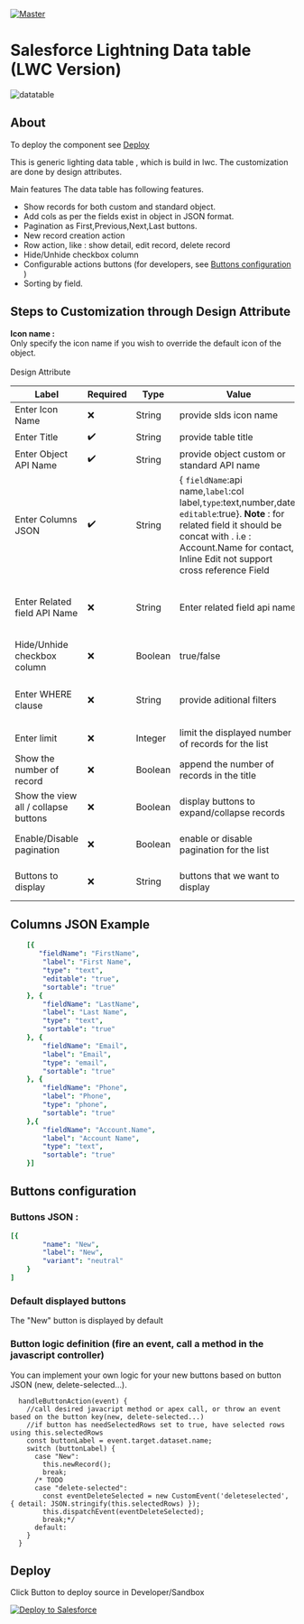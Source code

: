 [![Master](https://github.com/Sarveshgithub/sfdc-lwc-lightning-datatable/actions/workflows/master_push.yml/badge.svg?branch=master)](https://github.com/Sarveshgithub/sfdc-lwc-lightning-datatable/actions/workflows/master_push.yml)

# Salesforce Lightning Data table (LWC Version) 

![datatable](https://user-images.githubusercontent.com/39730173/158892595-3e7c91a3-9259-4e13-914b-191504ca8a05.PNG)

## About

To deploy the component see [Deploy](#deploy)

This is generic lighting data table , which is build in lwc.
The customization are done by design attributes.

Main features
The data table has following features.
- Show records for both custom and standard object.
- Add cols as per the fields exist in object in JSON format.
- Pagination as First,Previous,Next,Last buttons.
- New record creation action
- Row action, like : show detail, edit record, delete record
- Hide/Unhide checkbox column
- Configurable actions buttons (for developers, see [Buttons configuration](#buttons-configuration) )
- Sorting by field.

## Steps to Customization through Design Attribute

**Icon name :** <br/>
Only specify the icon name if you wish to override the default icon of the object.
<br/><br/>
Design Attribute

| Label                        |  Required          | Type   | Value                                                    | Example             |
|------------------------------|--------------------|--------|----------------------------------------------------------|---------------------|
| Enter Icon Name              | :x:                | String | provide slds icon name                                   |  `standard:account` |
| Enter Title                  | :heavy_check_mark: | String | provide table title                                      |  LWC Table    |
| Enter Object API Name        | :heavy_check_mark: | String | provide object custom or standard API name               |  Account |
| Enter Columns JSON           | :heavy_check_mark: | String | { `fieldName`:api name,`label`:col label,`type`:text,number,date, `editable`:true}. **Note** : for related field it should be concat with . i.e : Account.Name for contact, Inline Edit not support cross reference Field| See below [**Column JSON Example**](#columns-json-example) |
| Enter Related field API Name | :x:                | String | Enter related field api name | Example AccountId for contact when component is on account layout. |
| Hide/Unhide checkbox column  | :x:                | Boolean | true/false               |  Hide/Unhide Checkbox |
| Enter WHERE clause           | :x:                | String | provide aditional filters | Example `LastName like '%s' AND Account.Name like '%t'` |
| Enter limit | :x: | Integer | limit the displayed number of records for the list  |  an integer |
| Show the number of record    | :x:                | Boolean| append the number of records in the title  |  checked(true) OR not checked(false) |
| Show the view all / collapse buttons | :x: | Boolean| display buttons to expand/collapse records  |  checked(true) OR not checked(false) |
| Enable/Disable pagination | :x: | Boolean| enable or disable pagination for the list  |  checked(true) OR not checked(false) |
| Buttons to display           | :x:                | String | buttons that we want to display  | See below [**Buttons configuration**](#buttons-configuration) |

## Columns JSON Example
``` yaml 
    [{ 
       "fieldName": "FirstName",
        "label": "First Name",
        "type": "text",
        "editable": "true",
        "sortable": "true"
    }, {
        "fieldName": "LastName",
        "label": "Last Name",
        "type": "text",
        "sortable": "true"
    }, {
        "fieldName": "Email",
        "label": "Email",
        "type": "email",
        "sortable": "true"
    }, {
        "fieldName": "Phone",
        "label": "Phone",
        "type": "phone",
        "sortable": "true"
    },{
        "fieldName": "Account.Name",
        "label": "Account Name",
        "type": "text",
        "sortable": "true"
    }]
```
## Buttons configuration

### Buttons JSON :
```yml
[{
        "name": "New",
        "label": "New",
        "variant": "neutral"
    }
]
```
### Default displayed buttons
The "New" button is displayed by default


### Button logic definition (fire an event, call a method in the javascript controller)
You can implement your own logic for your new buttons based on button JSON (new, delete-selected...).

```JS
  handleButtonAction(event) {
    //call desired javacript method or apex call, or throw an event based on the button key(new, delete-selected...)
    //if button has needSelectedRows set to true, have selected rows using this.selectedRows
    const buttonLabel = event.target.dataset.name;
    switch (buttonLabel) {
      case "New":
        this.newRecord();
        break;
      /* TODO
      case "delete-selected":
        const eventDeleteSelected = new CustomEvent('deleteselected', { detail: JSON.stringify(this.selectedRows) });
        this.dispatchEvent(eventDeleteSelected);
        break;*/
      default:
    }
  }
```

## Deploy
Click Button to deploy source in Developer/Sandbox

<a href="https://githubsfdeploy.herokuapp.com/app/githubdeploy/Sarveshgithub/sfdc-lwc-lightning-datatable">
  <img alt="Deploy to Salesforce"
       src="https://raw.githubusercontent.com/afawcett/githubsfdeploy/master/deploy.png">
</a>

